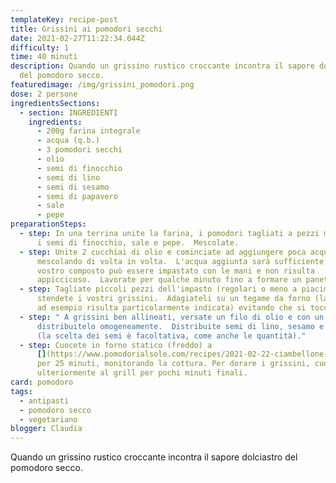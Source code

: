 ```yaml
---
templateKey: recipe-post
title: Grissini ai pomodori secchi
date: 2021-02-27T11:22:34.044Z
difficulty: 1
time: 40 minuti
description: Quando un grissino rustico croccante incontra il sapore dolciastro
  del pomodoro secco.
featuredimage: /img/grissini_pomodori.png
dose: 2 persone
ingredientsSections:
  - section: INGREDIENTI
    ingredients:
      - 200g farina integrale
      - acqua (q.b.)
      - 3 pomodori secchi
      - olio
      - semi di finocchio
      - semi di lino
      - semi di sesamo
      - semi di papavero
      - sale
      - pepe
preparationSteps:
  - step: In una terrina unite la farina, i pomodori tagliati a pezzi molto piccoli,
      i semi di finocchio, sale e pepe.  Mescolate.
  - step: Unite 2 cucchiai di olio e cominciate ad aggiungere poca acqua alla volta,
      mescolando di volta in volta.  L'acqua aggiunta sarà sufficiente quando il
      vostro composto può essere impastato con le mani e non risulta
      appiccicoso.  Lavorate per qualche minuto fino a formare un panetto.
  - step: Tagliate piccoli pezzi dell'impasto (regolari o meno a piacimento) e
      stendete i vostri grissini.  Adagiateli su un tegame da forno (la leccarda
      ad esempio risulta particolarmente indicata) evitando che si tocchino.
  - step: " A grissini ben allineati, versate un filo di olio e con un pennello
      distribuitelo omogeneamente.  Distribuite semi di lino, sesamo e papavero
      (la scelta dei semi è facoltativa, come anche le quantità)."
  - step: Cuocete in forno statico (freddo) a
      [](https://www.pomodorialsole.com/recipes/2021-02-22-ciambellone-di-carote-e-mandorle/#step3)250°C
      per 25 minuti, monitorando la cottura. Per dorare i grissini, cuocete
      ulteriormente al grill per pochi minuti finali.
card: pomodoro
tags:
  - antipasti
  - pomodoro secco
  - vegetariano
blogger: Claudia
---
```

Quando un grissino rustico croccante incontra il sapore dolciastro del pomodoro secco.